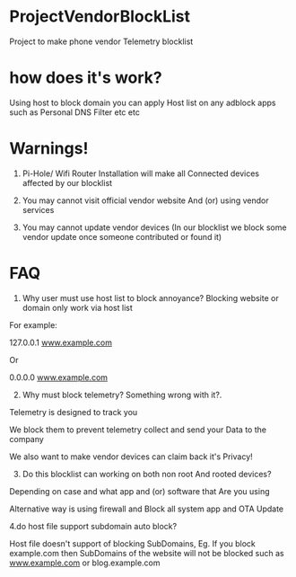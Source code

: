 # ProjectVendorBlockList
Project to make phone vendor Telemetry blocklist


# how does it's work?
Using host to block domain you can apply
Host list on any adblock apps such as 
Personal DNS Filter etc etc 

# Warnings!
1. Pi-Hole/ Wifi Router Installation will make all 
Connected devices affected by our blocklist

2. You may cannot visit official vendor website
And (or) using vendor services

3. You may cannot update vendor devices
(In our blocklist we block some vendor update
once someone contributed or found it)

# FAQ
1. Why user must use host list to block annoyance?
Blocking website or domain only work via host list

For example:

127.0.0.1 www.example.com

Or

0.0.0.0 www.example.com

2. Why must block telemetry? Something wrong with it?.

Telemetry is designed to track you 

We block them to prevent telemetry collect and send your
Data to the company 

We also want to make vendor devices can claim back it's Privacy!

3. Do this blocklist can working on both non root
And rooted devices?

Depending on case and what app and (or) software that
Are you using

Alternative way is using firewall and
Block all system app and OTA Update

4.do host file support subdomain auto block?

Host file doesn't support of blocking SubDomains,
Eg. If you block example.com then
SubDomains of the website will not be blocked
such as www.example.com or blog.example.com
